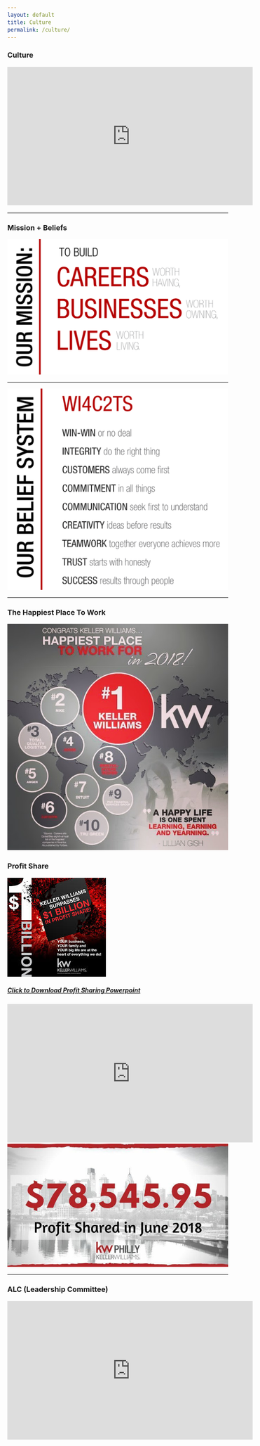 ```yaml
---
layout: default
title: Culture
permalink: /culture/
---
```

<h3 class="center">Culture</h3>
<iframe width="560" height="315" src="https://www.youtube.com/embed/Kbd3CKlaRf0" frameborder="0" allow="accelerometer; autoplay; encrypted-media; gyroscope; picture-in-picture" allowfullscreen></iframe>

<hr>

<h3 class="center">Mission + Beliefs</h3>
<a href="/img/mission.pdf" target="_blank"><img src="/img/mission.jpg" class="three-quarter-image"></a>
<hr>
<a href="/img/beliefs.pdf" target="_blank"><img src="/img/beliefs.jpg" class="three-quarter-image"></a>

<hr>

<h3 class="center">The Happiest Place To Work</h3>
<img src="/img/happy.JPG" class="half-image">

<h3 class="center">Profit Share</h3>
<img src="/img/billion.JPG" class="image-center">
<h5 class="center"><a href="https://s3.amazonaws.com/vyralmarketing/Jeremy+Bowers/powerpoint.key">Click to Download Profit Sharing Powerpoint</a></h5>
<iframe width="560" height="315" src="https://www.youtube.com/embed/Hh9s6kbhOnk" frameborder="0" allow="accelerometer; autoplay; encrypted-media; gyroscope; picture-in-picture" allowfullscreen></iframe>
<img src="/img/profit.jpg" class="three-quarter-image">

<hr>

<h3 class="center">ALC (Leadership Committee)</h3>
<iframe width="560" height="315" src="https://www.youtube.com/embed/HqZHU3D0lik" frameborder="0" allow="accelerometer; autoplay; encrypted-media; gyroscope; picture-in-picture" allowfullscreen></iframe>

